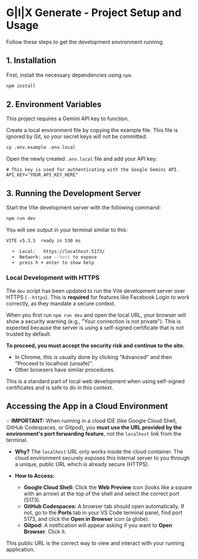 # G|I|X Generate - Project Setup and Usage

Follow these steps to get the development environment running.

## 1. Installation

First, install the necessary dependencies using `npm`.

```bash
npm install
```

## 2. Environment Variables

This project requires a Gemini API key to function.

Create a local environment file by copying the example file. This file is ignored by Git, so your secret keys will not be committed.

```bash
cp .env.example .env.local
```

Open the newly created `.env.local` file and add your API key:

```.env.local
# This key is used for authenticating with the Google Gemini API.
API_KEY="YOUR_API_KEY_HERE"
```

## 3. Running the Development Server

Start the Vite development server with the following command:

```bash
npm run dev
```

You will see output in your terminal similar to this:

```bash
VITE v5.3.5  ready in 530 ms

  ➜  Local:   https://localhost:5173/
  ➜  Network: use --host to expose
  ➜  press h + enter to show help
```

### Local Development with HTTPS

The `dev` script has been updated to run the Vite development server over HTTPS (`--https`). This is **required** for features like Facebook Login to work correctly, as they mandate a secure context.

When you first run `npm run dev` and open the local URL, your browser will show a security warning (e.g., "Your connection is not private"). This is expected because the server is using a self-signed certificate that is not trusted by default.

**To proceed, you must accept the security risk and continue to the site.**
*   In Chrome, this is usually done by clicking "Advanced" and then "Proceed to localhost (unsafe)".
*   Other browsers have similar procedures.

This is a standard part of local web development when using self-signed certificates and is safe to do in this context.

## Accessing the App in a Cloud Environment

💡 **IMPORTANT:** When running in a cloud IDE (like Google Cloud Shell, GitHub Codespaces, or Gitpod), you **must use the URL provided by the environment's port forwarding feature**, not the `localhost` link from the terminal.

*   **Why?** The `localhost` URL only works inside the cloud container. The cloud environment securely exposes this internal server to you through a unique, public URL which is already secure (HTTPS).

*   **How to Access:**
    *   **Google Cloud Shell:** Click the **Web Preview** icon (looks like a square with an arrow) at the top of the shell and select the correct port (5173).
    *   **GitHub Codespaces:** A browser tab should open automatically. If not, go to the **Ports** tab in your VS Code terminal panel, find port 5173, and click the **Open in Browser** icon (a globe).
    *   **Gitpod:** A notification will appear asking if you want to **Open Browser**. Click it.

This public URL is the correct way to view and interact with your running application.